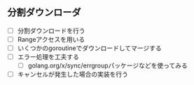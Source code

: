 ## 分割ダウンローダ
- [ ] 分割ダウンロードを行う
- [ ] Rangeアクセスを用いる
- [ ] いくつかのgoroutineでダウンロードしてマージする
- [ ] エラー処理を工夫する
  - [ ] golang.org/x/sync/errgroupパッケージなどを使ってみる
- [ ] キャンセルが発生した場合の実装を行う
